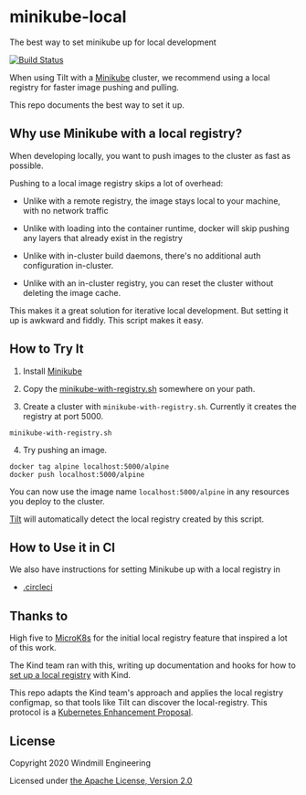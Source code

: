 # minikube-local

The best way to set minikube up for local development

[![Build Status](https://circleci.com/gh/tilt-dev/minikube-local/tree/master.svg?style=shield)](https://circleci.com/gh/tilt-dev/minikube-local)

When using Tilt with a [Minikube](https://minikube.sigs.k8s.io/docs/) cluster, 
we recommend using a local registry for faster image pushing and pulling.

This repo documents the best way to set it up.

## Why use Minikube with a local registry?

When developing locally, you want to push images to the cluster as fast as possible.

Pushing to a local image registry skips a lot of overhead:

- Unlike with a remote registry, the image stays local to your machine, with no network traffic

- Unlike with loading into the container runtime, docker will skip pushing any layers that already exist in the registry

- Unlike with in-cluster build daemons, there's no additional auth configuration in-cluster.

- Unlike with an in-cluster registry, you can reset the cluster without deleting the image cache.

This makes it a great solution for iterative local development. But setting it up is awkward and fiddly. This script makes it easy.

## How to Try It

1) Install [Minikube](https://minikube.sigs.k8s.io/docs/)

2) Copy the [minikube-with-registry.sh](minikube-with-registry.sh) somewhere on your path.

3) Create a cluster with `minikube-with-registry.sh`. Currently it creates the registry at port 5000.

```
minikube-with-registry.sh
```

4) Try pushing an image.

```
docker tag alpine localhost:5000/alpine
docker push localhost:5000/alpine
```

You can now use the image name `localhost:5000/alpine` in any resources you deploy to the cluster.

[Tilt](https://tilt.dev) will automatically detect the local registry created by this script.

## How to Use it in CI

We also have instructions for setting Minikube up with a local registry in

- [.circleci](.circleci) 

## Thanks to

High five to [MicroK8s](https://github.com/ubuntu/microk8s) for the initial local registry feature
that inspired a lot of this work.

The Kind team ran with this, writing up documentation and hooks for how to [set up a local registry](https://kind.sigs.k8s.io/docs/user/local-registry/) with Kind.

This repo adapts the Kind team's approach and applies the local registry configmap, so that tools
like Tilt can discover the local-registry. This protocol is a [Kubernetes Enhancement Proposal](https://github.com/kubernetes/enhancements/issues/1755).

## License

Copyright 2020 Windmill Engineering

Licensed under [the Apache License, Version 2.0](LICENSE)
